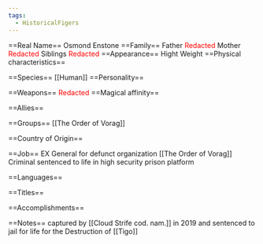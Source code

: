 ```yaml
---
tags:
  - HistoricalFigers
---
```

==Real Name==
Osmond Enstone
==Family==
Father <span style="color:#ff0000">Redacted</span>
Mother <span style="color:#ff0000">Redacted</span>
Siblings <span style="color:#ff0000">Redacted</span>
==Appearance==
Hight
Weight
==Physical characteristics==

==Species==
[[Human]]
==Personality==

==Weapons==
<span style="color:#ff0000">Redacted</span>
==Magical affinity==

==Allies==

==Groups==
[[The Order of Vorag]]

==Country of Origin==

==Job==
EX General for defunct organization [[The Order of Vorag]]
Criminal sentenced to life in high security prison platform

==Languages==

==Titles==

==Accomplishments==

==Notes==
captured by [[Cloud Strife cod. nam.]] in 2019 and sentenced to jail for life for the Destruction of [[Tigo]]